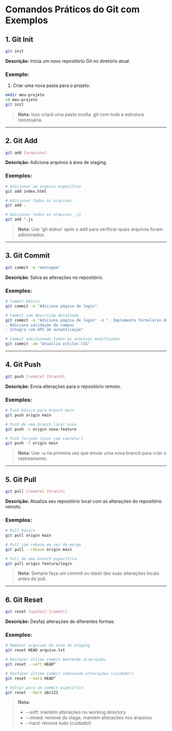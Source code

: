 # Comandos Práticos do Git com Exemplos

## 1. Git Init

```bash
git init
```

**Descrição:** Inicia um novo repositório Git no diretório atual.

### Exemplo:
1. Criar uma nova pasta para o projeto:
```bash
mkdir meu-projeto
cd meu-projeto
git init
```

> **Nota:** Isso criará uma pasta oculta .git com toda a estrutura necessária.

---

## 2. Git Add

```bash
git add [arquivos]
```

**Descrição:** Adiciona arquivos à área de staging.

### Exemplos:
```bash
# Adicionar um arquivo específico
git add index.html

# Adicionar todos os arquivos
git add .

# Adicionar todos os arquivos .js
git add *.js
```

> **Nota:** Use 'git status' após o add para verificar quais arquivos foram adicionados.

---

## 3. Git Commit

```bash
git commit -m "mensagem"
```

**Descrição:** Salva as alterações no repositório.

### Exemplos:
```bash
# Commit básico
git commit -m "Adiciona página de login"

# Commit com descrição detalhada
git commit -m "Adiciona página de login" -m "- Implementa formulário de login
- Adiciona validação de campos
- Integra com API de autenticação"

# Commit adicionando todos os arquivos modificados
git commit -am "Atualiza estilos CSS"
```

---

## 4. Git Push

```bash
git push [remote] [branch]
```

**Descrição:** Envia alterações para o repositório remoto.

### Exemplos:
```bash
# Push básico para branch main
git push origin main

# Push de uma branch local nova
git push -u origin nova-feature

# Push forçado (usar com cautela!)
git push -f origin main
```

> **Nota:** Use -u na primeira vez que enviar uma nova branch para criar o rastreamento.

---

## 5. Git Pull

```bash
git pull [remote] [branch]
```

**Descrição:** Atualiza seu repositório local com as alterações do repositório remoto.

### Exemplos:
```bash
# Pull básico
git pull origin main

# Pull com rebase em vez de merge
git pull --rebase origin main

# Pull de uma branch específica
git pull origin feature/login
```

> **Nota:** Sempre faça um commit ou stash das suas alterações locais antes do pull.

---

## 6. Git Reset

```bash
git reset [opções] [commit]
```

**Descrição:** Desfaz alterações de diferentes formas.

### Exemplos:
```bash
# Remover arquivos da área de staging
git reset HEAD arquivo.txt

# Desfazer último commit mantendo alterações
git reset --soft HEAD^

# Desfazer último commit removendo alterações (cuidado!)
git reset --hard HEAD^

# Voltar para um commit específico
git reset --hard abc123
```

> **Nota:**
> - --soft: mantém alterações no working directory
> - --mixed: remove do stage, mantém alterações nos arquivos
> - --hard: remove tudo (cuidado!)